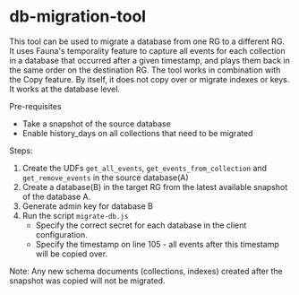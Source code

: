 # db-migration-tool

This tool can be used to migrate a database from one RG to a different RG. 
It uses Fauna's temporality feature to capture all events for each collection in a database that occurred after a given timestamp, and plays them back in the same order on the destination RG.
The tool works in combination with the Copy feature. By itself, it does not copy over or migrate indexes or keys.
It works at the database level. 

Pre-requisites
- Take a snapshot of the source database
- Enable history_days on all collections that need to be migrated

Steps:
1. Create the UDFs `get_all_events`, `get_events_from_collection` and `get_remove_events` in the source database(A)
2. Create a database(B) in the target RG from the latest available snapshot of the database A.
3. Generate admin key for database B
4. Run the script `migrate-db.js`
   - Specify the correct secret for each database in the client configuration.
   - Specify the timestamp on line 105 - all events after this timestamp will be copied over.

Note: Any new schema documents (collections, indexes) created after the snapshot was copied will not be migrated. 
